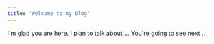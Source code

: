 ```yaml
---
title: "Welcome to my blog"
---
```


I'm glad you are here. I plan to talk about ...
You're going to see next ...
